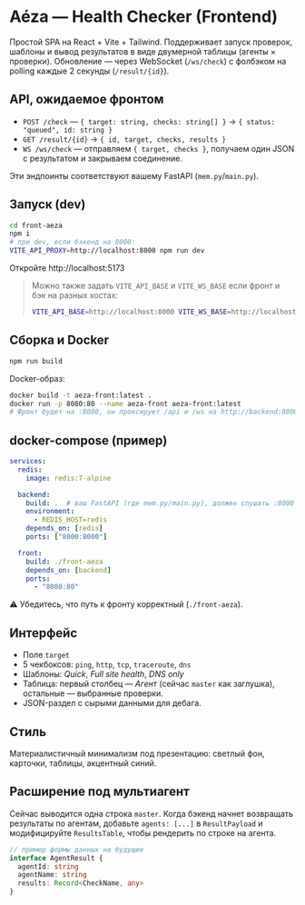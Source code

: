 
# Aéza — Health Checker (Frontend)

Простой SPA на React + Vite + Tailwind.
Поддерживает запуск проверок, шаблоны и вывод результатов в виде двумерной таблицы (агенты × проверки).
Обновление — через WebSocket (`/ws/check`) с фолбэком на polling каждые 2 секунды (`/result/{id}`).

## API, ожидаемое фронтом
- `POST /check` — `{ target: string, checks: string[] }` → `{ status: "queued", id: string }`
- `GET /result/{id}` → `{ id, target, checks, results }`
- `WS /ws/check` — отправляем `{ target, checks }`, получаем один JSON с результатом и закрываем соединение.

Эти эндпоинты соответствуют вашему FastAPI (`mem.py`/`main.py`).

## Запуск (dev)
```bash
cd front-aeza
npm i
# при dev, если бэкенд на 8000:
VITE_API_PROXY=http://localhost:8000 npm run dev
```
Откройте http://localhost:5173

> Можно также задать `VITE_API_BASE` и `VITE_WS_BASE` если фронт и бэк на разных хостах:
> ```bash
> VITE_API_BASE=http://localhost:8000 VITE_WS_BASE=http://localhost:8000 npm run dev
> ```

## Сборка и Docker
```bash
npm run build
```

Docker-образ:
```bash
docker build -t aeza-front:latest .
docker run -p 8080:80 --name aeza-front aeza-front:latest
# Фронт будет на :8080, он проксирует /api и /ws на http://backend:8000 (см. nginx.conf)
```

## docker-compose (пример)
```yaml
services:
  redis:
    image: redis:7-alpine

  backend:
    build: .  # ваш FastAPI (где mem.py/main.py), должен слушать :8000
    environment:
      - REDIS_HOST=redis
    depends_on: [redis]
    ports: ["8000:8000"]

  front:
    build: ./front-aeza
    depends_on: [backend]
    ports:
      - "8080:80"
```
⚠️ Убедитесь, что путь к фронту корректный (`./front-aeza`).

## Интерфейс
- Поле `target`
- 5 чекбоксов: `ping`, `http`, `tcp`, `traceroute`, `dns`
- Шаблоны: *Quick*, *Full site health*, *DNS only*
- Таблица: первый столбец — *Агент* (сейчас `master` как заглушка), остальные — выбранные проверки.
- JSON-раздел с сырыми данными для дебага.

## Стиль
Материалистичный минимализм под презентацию: светлый фон, карточки, таблицы, акцентный синий.

## Расширение под мультиагент
Сейчас выводится одна строка `master`. Когда бэкенд начнет возвращать результаты по агентам, добавьте `agents: [...]` в `ResultPayload` и
модифицируйте `ResultsTable`, чтобы рендерить по строке на агента.
```ts
// пример формы данных на будущее
interface AgentResult {
  agentId: string
  agentName: string
  results: Record<CheckName, any>
}
```
